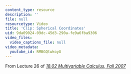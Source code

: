 ```yaml
---
content_type: resource
description: ''
file: null
resourcetype: Video
title: 'Clip: Spherical Coordinates'
uid: 9da09024-09dc-45d3-290a-fe9a6fba9306
video_files:
  video_captions_file: null
video_metadata:
  youtube_id: RMBGQtwkoyU
---
```


From Lecture 26 of [_18.02 Multivariable Calculus, Fall 2007_](/courses/18-02-multivariable-calculus-fall-2007/pages/video-lectures)